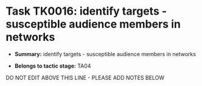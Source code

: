 # Task TK0016: identify targets - susceptible audience members in networks

* **Summary:** identify targets - susceptible audience members in networks

* **Belongs to tactic stage:** TA04

DO NOT EDIT ABOVE THIS LINE - PLEASE ADD NOTES BELOW